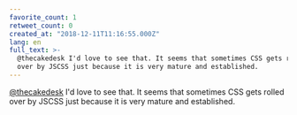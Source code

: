 ```yaml
---
favorite_count: 1
retweet_count: 0
created_at: "2018-12-11T11:16:55.000Z"
lang: en
full_text: >-
  @thecakedesk I'd love to see that. It seems that sometimes CSS gets rolled
  over by JSCSS just because it is very mature and established.
---
```


[@thecakedesk](https://twitter.com/thecakedesk) I'd love to see that. It seems
that sometimes CSS gets rolled over by JSCSS just because it is very mature and
established.
